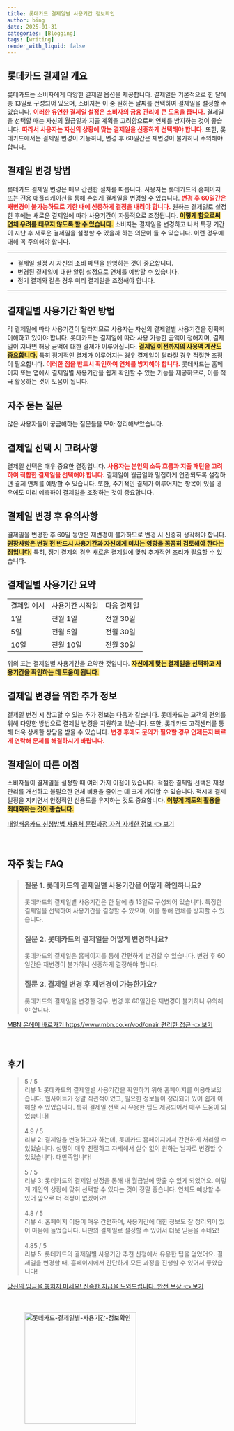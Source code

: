 ```yaml
---
title: 롯데카드 결제일별 사용기간 정보확인
author: bing
date: 2025-01-31
categories: [Blogging]
tags: [writing]
render_with_liquid: false
---
```



<h2 id='롯데카드 결제일 개요'>롯데카드 결제일 개요</h2>

<p>롯데카드는 소비자에게 다양한 결제일 옵션을 제공합니다. 결제일은 기본적으로 한 달에 총 13일로 구성되어 있으며, 소비자는 이 중 원하는 날짜를 선택하여 결제일을 설정할 수 있습니다. <b><span style="color: #ee2323;">이러한 유연한 결제일 설정은 소비자의 금융 관리에 큰 도움을 줍니다.</span></b> 결제일을 선택할 때는 자신의 월급일과 지출 계획을 고려함으로써 연체를 방지하는 것이 좋습니다. <b><span style="color: #ee2323;">따라서 사용자는 자신의 상황에 맞는 결제일을 신중하게 선택해야 합니다.</span></b> 또한, 롯데카드에서는 결제일 변경이 가능하나, 변경 후 60일간은 재변경이 불가하니 주의해야 합니다.</p>

<h2 id='결제일 변경 방법'>결제일 변경 방법</h2>

<p>롯데카드 결제일 변경은 매우 간편한 절차를 따릅니다. 사용자는 롯데카드의 홈페이지 또는 전용 애플리케이션을 통해 손쉽게 결제일을 변경할 수 있습니다. <b><span style="color: #ee2323;">변경 후 60일간은 재변경이 불가능하므로 기한 내에 신중하게 결정을 내려야 합니다.</span></b> 원하는 결제일로 설정한 후에는 새로운 결제일에 따라 사용기간이 자동적으로 조정됩니다. <b><span style="background-color: #ffe066;">이렇게 함으로써 연체 우려를 태우지 않도록 할 수 있습니다.</span></b> 소비자는 결제일을 변경하고 나서 특정 기간이 지난 후 새로운 결제일을 설정할 수 있을까 하는 의문이 들 수 있습니다. 이런 경우에 대해 꼭 주의해야 합니다.</p>

<hr />

<ul>
    <li>결제일 설정 시 자신의 소비 패턴을 반영하는 것이 중요합니다.</li>
    <li>변경된 결제일에 대한 알림 설정으로 연체를 예방할 수 있습니다.</li>
    <li>정기 결제와 같은 경우 미리 결제일을 조정해야 합니다.</li>
</ul>

<hr />

<h2 id='결제일별 사용기간 확인 방법'>결제일별 사용기간 확인 방법</h2>

<p>각 결제일에 따라 사용기간이 달라지므로 사용자는 자신의 결제일별 사용기간을 정확히 이해하고 있어야 합니다. 롯데카드는 결제일에 따라 사용 가능한 금액이 정해지며, 결제일이 지나면 해당 금액에 대한 결제가 이루어집니다. <b><span style="background-color: #ffe066;">결제일 이전까지의 사용액 계산도 중요합니다.</span></b> 특히 정기적인 결제가 이루어지는 경우 결제일이 달라질 경우 적절한 조정이 필요합니다. <b><span style="color: #ee2323;">이러한 점을 반드시 확인하여 연체를 방지해야 합니다.</span></b> 롯데카드는 홈페이지 또는 앱에서 결제일별 사용기간을 쉽게 확인할 수 있는 기능을 제공하므로, 이를 적극 활용하는 것이 도움이 됩니다.</p>

<h2 id='자주 묻는 질문'>자주 묻는 질문</h2>

<p>많은 사용자들이 궁금해하는 질문들을 모아 정리해보았습니다.</p>

<h2 id='결제일 선택 시 고려사항'>결제일 선택 시 고려사항</h2>

<p>결제일 선택은 매우 중요한 결정입니다. <b><span style="color: #ee2323;">사용자는 본인의 소득 흐름과 지출 패턴을 고려하여 적합한 결제일을 선택해야 합니다.</span></b> 결제일이 월급일과 밀접하게 연관되도록 설정하면 결제 연체를 예방할 수 있습니다. 또한, 주기적인 결제가 이루어지는 항목이 있을 경우에도 미리 예측하여 결제일을 조정하는 것이 중요합니다. </p>

<h2 id='결제일 변경 후 유의사항'>결제일 변경 후 유의사항</h2>

<p>결제일을 변경한 후 60일 동안은 재변경이 불가하므로 변경 시 신중히 생각해야 합니다. <b><span style="background-color: #ffe066;">권장사항은 변경 전 반드시 사용기간과 자신에게 미치는 영향을 꼼꼼히 검토해야 한다는 점입니다.</span></b> 특히, 정기 결제의 경우 새로운 결제일에 맞춰 추가적인 조리가 필요할 수 있습니다.</p>

<h2 id='결제일별 사용기간 요약'>결제일별 사용기간 요약</h2>

<table>
    <tr>
        <td>결제일 예시</td>
        <td>사용기간 시작일</td>
        <td>다음 결제일</td>
    </tr>
    <tr>
        <td>1일</td>
        <td>전월 1일</td>
        <td>전월 30일</td>
    </tr>
    <tr>
        <td>5일</td>
        <td>전월 5일</td>
        <td>전월 30일</td>
    </tr>
    <tr>
        <td>10일</td>
        <td>전월 10일</td>
        <td>전월 30일</td>
    </tr>
</table>

<p>위의 표는 결제일별 사용기간을 요약한 것입니다. <b><span style="background-color: #ffe066;">자신에게 맞는 결제일을 선택하고 사용기간을 확인하는 데 도움이 됩니다.</span></b></p>

<h2 id='결제일 변경을 위한 추가 정보'>결제일 변경을 위한 추가 정보</h2>

<p>결제일 변경 시 참고할 수 있는 추가 정보는 다음과 같습니다. 롯데카드는 고객의 편의를 위해 다양한 방법으로 결제일 변경을 지원하고 있습니다. 또한, 롯데카드 고객센터를 통해 더욱 상세한 상담을 받을 수 있습니다. <b><span style="color: #ee2323;">변경 후에도 문의가 필요할 경우 언제든지 빠르게 연락해 문제를 해결하시기 바랍니다.</span></b></p>

<h2 id='결제일에 따른 이점'>결제일에 따른 이점</h2>

<p>소비자들이 결제일을 설정할 때 여러 가지 이점이 있습니다. 적절한 결제일 선택은 재정 관리를 개선하고 불필요한 연체 비용을 줄이는 데 크게 기여할 수 있습니다. 적시에 결제 일정을 지키면서 안정적인 신용도를 유지하는 것도 중요합니다. <b><span style="background-color: #ffe066;">이렇게 제도의 활용을 최대화하는 것이 좋습니다.</span></b></p>


<p><a class="click-button" title="내일배움카드 신청방법 사용처 훈련과정 자격 자세한 정보" href="https://blackassets.github.io/posts/%EB%82%B4%EC%9D%BC%EB%B0%B0%EC%9B%80%EC%B9%B4%EB%93%9C-%EC%8B%A0%EC%B2%AD%EB%B0%A9%EB%B2%95-%EC%82%AC%EC%9A%A9%EC%B2%98-%ED%9B%88%EB%A0%A8%EA%B3%BC%EC%A0%95-%EC%9E%90%EA%B2%A9-%EC%9E%90%EC%84%B8%ED%95%9C-%EC%A0%95%EB%B3%B4/" rel="dofollow">내일배움카드 신청방법 사용처 훈련과정 자격 자세한 정보 👈 보기</a></p><br>
<h2 id='자주_찾는_FAQ'>자주 찾는 FAQ</h2>
<div itemscope="" itemtype="https://schema.org/FAQPage"> 
<blockquote> 
<div itemscope="" itemprop="mainEntity" itemtype="https://schema.org/Question"> 
<h3 itemprop="name">질문 1. 롯데카드의 결제일별 사용기간은 어떻게 확인하나요?</h3> 
<div itemscope="" itemprop="acceptedAnswer" itemtype="https://schema.org/Answer"> 
<span itemprop="text"> 
<p>롯데카드의 결제일별 사용기간은 한 달에 총 13일로 구성되어 있습니다. 특정한 결제일을 선택하여 사용기간을 결정할 수 있으며, 이를 통해 연체를 방지할 수 있습니다.</p> 
</span> 
</div> 
</div> 
<div itemscope="" itemprop="mainEntity" itemtype="https://schema.org/Question"> 
<h3 itemprop="name">질문 2. 롯데카드의 결제일을 어떻게 변경하나요?</h3> 
<div itemscope="" itemprop="acceptedAnswer" itemtype="https://schema.org/Answer"> 
<span itemprop="text"> 
<p>롯데카드의 결제일은 홈페이지를 통해 간편하게 변경할 수 있습니다. 변경 후 60일간은 재변경이 불가하니 신중하게 결정해야 합니다.</p> 
</span> 
</div> 
</div> 
<div itemscope="" itemprop="mainEntity" itemtype="https://schema.org/Question"> 
<h3 itemprop="name">질문 3. 결제일 변경 후 재변경이 가능한가요?</h3> 
<div itemscope="" itemprop="acceptedAnswer" itemtype="https://schema.org/Answer"> 
<span itemprop="text"> 
<p>롯데카드의 결제일을 변경한 경우, 변경 후 60일간은 재변경이 불가하니 유의해야 합니다.</p> 
</span> 
</div> 
</div> 
</blockquote> 
</div>
<p><a class="click-button" title="MBN 온에어 바로가기 https//www.mbn.co.kr/vod/onair 편리한 접근" href="https://blackassets.github.io/posts/MBN-%EC%98%A8%EC%97%90%EC%96%B4-%EB%B0%94%EB%A1%9C%EA%B0%80%EA%B8%B0-httpswww.mbn.co.krvodonair-%ED%8E%B8%EB%A6%AC%ED%95%9C-%EC%A0%91%EA%B7%BC/" rel="dofollow">MBN 온에어 바로가기 https//www.mbn.co.kr/vod/onair 편리한 접근 👈 보기</a></p><br>
<h2 id='후기'>후기</h2>
<div itemscope itemtype="https://schema.org/Product">
  <blockquote>
  <div itemprop="review" itemscope itemtype="https://schema.org/Review">
      <div itemprop="reviewRating" itemscope itemtype="https://schema.org/Rating"> <span itemprop="ratingValue">5</span> / <span itemprop="bestRating">5</span> </div>
      <span itemprop="reviewBody">리뷰 1: 롯데카드의 결제일별 사용기간을 확인하기 위해 홈페이지를 이용해보았습니다. 웹사이트가 정말 직관적이었고, 필요한 정보들이 정리되어 있어 쉽게 이해할 수 있었습니다. 특히 결제일 선택 시 유용한 팁도 제공되어서 매우 도움이 되었습니다!</span>
  </div>
  <br>
  <div itemprop="review" itemscope itemtype="https://schema.org/Review">
      <div itemprop="reviewRating" itemscope itemtype="https://schema.org/Rating"> <span itemprop="ratingValue">4.9</span> / <span itemprop="bestRating">5</span> </div>
      <span itemprop="reviewBody">리뷰 2: 결제일을 변경하고자 하는데, 롯데카드 홈페이지에서 간편하게 처리할 수 있었습니다. 설명이 매우 친절하고 자세해서 실수 없이 원하는 날짜로 변경할 수 있었습니다. 대만족입니다!</span>
  </div>
  <br>
  <div itemprop="review" itemscope itemtype="https://schema.org/Review">
      <div itemprop="reviewRating" itemscope itemtype="https://schema.org/Rating"> <span itemprop="ratingValue">5</span> / <span itemprop="bestRating">5</span> </div>
      <span itemprop="reviewBody">리뷰 3: 롯데카드의 결제일 설정을 통해 내 월급날에 맞출 수 있게 되었어요. 이렇게 개인의 상황에 맞춰 선택할 수 있다는 것이 정말 좋습니다. 연체도 예방할 수 있어 앞으로 더 걱정이 없겠어요!</span>
  </div>
  <br>
  <div itemprop="review" itemscope itemtype="https://schema.org/Review">
      <div itemprop="reviewRating" itemscope itemtype="https://schema.org/Rating"> <span itemprop="ratingValue">4.8</span> / <span itemprop="bestRating">5</span> </div>
      <span itemprop="reviewBody">리뷰 4: 홈페이지 이용이 매우 간편하며, 사용기간에 대한 정보도 잘 정리되어 있어 마음에 들었습니다. 나만의 결제일로 설정할 수 있어서 더욱 믿음을 주네요!</span>
  </div>
  <br>
  <div itemprop="review" itemscope itemtype="https://schema.org/Review">
      <div itemprop="reviewRating" itemscope itemtype="https://schema.org/Rating"> <span itemprop="ratingValue">4.85</span> / <span itemprop="bestRating">5</span> </div>
      <span itemprop="reviewBody">리뷰 5: 롯데카드의 결제일별 사용기간 추천 신청에서 유용한 팁을 얻었어요. 결제일을 변경할 때, 홈페이지에서 간단하게 모든 과정을 진행할 수 있어서 좋았습니다!</span>
  </div>
  </blockquote>
</div>
<p><a class="click-button" title="당신의 임금을 놓치지 마세요! 신속한 지급을 도와드립니다. 안전 보장" href="https://blackassets.github.io/posts/%EB%8B%B9%EC%8B%A0%EC%9D%98-%EC%9E%84%EA%B8%88%EC%9D%84-%EB%86%93%EC%B9%98%EC%A7%80-%EB%A7%88%EC%84%B8%EC%9A%94!-%EC%8B%A0%EC%86%8D%ED%95%9C-%EC%A7%80%EA%B8%89%EC%9D%84-%EB%8F%84%EC%99%80%EB%93%9C%EB%A6%BD%EB%8B%88%EB%8B%A4.-%EC%95%88%EC%A0%84-%EB%B3%B4%EC%9E%A5/" rel="dofollow">당신의 임금을 놓치지 마세요! 신속한 지급을 도와드립니다. 안전 보장 👈 보기</a></p><br>
<figure class="image"><img src="https://blackassets.github.io/assets/img/thumbnail/롯데카드-결제일별-사용기간-정보확인.webp" alt="롯데카드-결제일별-사용기간-정보확인" width="256" height="256"></figure>